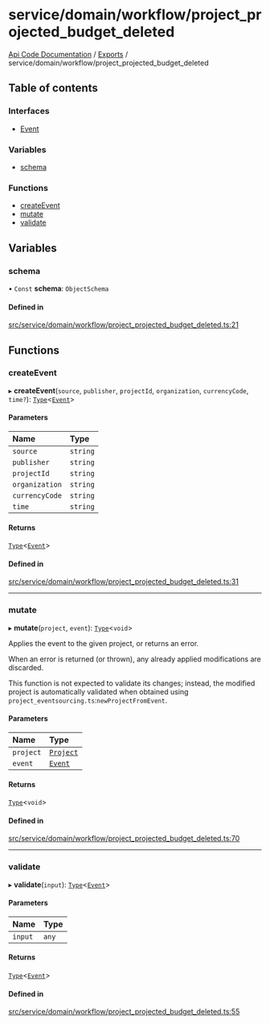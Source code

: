 # service/domain/workflow/project\_projected\_budget\_deleted
 
[Api Code Documentation](../README.md) / [Exports](../modules.md) / service/domain/workflow/project\_projected\_budget\_deleted

## Table of contents

### Interfaces

- [Event](../interfaces/service_domain_workflow_project_projected_budget_deleted.Event.md)

### Variables

- [schema](service_domain_workflow_project_projected_budget_deleted.md#schema)

### Functions

- [createEvent](service_domain_workflow_project_projected_budget_deleted.md#createevent)
- [mutate](service_domain_workflow_project_projected_budget_deleted.md#mutate)
- [validate](service_domain_workflow_project_projected_budget_deleted.md#validate)

## Variables

### schema

• `Const` **schema**: `ObjectSchema`

#### Defined in

[src/service/domain/workflow/project_projected_budget_deleted.ts:21](https://github.com/openkfw/TruBudget/blob/f6ee764/api/src/service/domain/workflow/project_projected_budget_deleted.ts#L21)

## Functions

### createEvent

▸ **createEvent**(`source`, `publisher`, `projectId`, `organization`, `currencyCode`, `time?`): [`Type`](result.md#type)<[`Event`](../interfaces/service_domain_workflow_project_projected_budget_deleted.Event.md)\>

#### Parameters

| Name | Type |
| :------ | :------ |
| `source` | `string` |
| `publisher` | `string` |
| `projectId` | `string` |
| `organization` | `string` |
| `currencyCode` | `string` |
| `time` | `string` |

#### Returns

[`Type`](result.md#type)<[`Event`](../interfaces/service_domain_workflow_project_projected_budget_deleted.Event.md)\>

#### Defined in

[src/service/domain/workflow/project_projected_budget_deleted.ts:31](https://github.com/openkfw/TruBudget/blob/f6ee764/api/src/service/domain/workflow/project_projected_budget_deleted.ts#L31)

___

### mutate

▸ **mutate**(`project`, `event`): [`Type`](result.md#type)<`void`\>

Applies the event to the given project, or returns an error.

When an error is returned (or thrown), any already applied modifications are
discarded.

This function is not expected to validate its changes; instead, the modified project
is automatically validated when obtained using
`project_eventsourcing.ts`:`newProjectFromEvent`.

#### Parameters

| Name | Type |
| :------ | :------ |
| `project` | [`Project`](../interfaces/service_domain_workflow_project.Project.md) |
| `event` | [`Event`](../interfaces/service_domain_workflow_project_projected_budget_deleted.Event.md) |

#### Returns

[`Type`](result.md#type)<`void`\>

#### Defined in

[src/service/domain/workflow/project_projected_budget_deleted.ts:70](https://github.com/openkfw/TruBudget/blob/f6ee764/api/src/service/domain/workflow/project_projected_budget_deleted.ts#L70)

___

### validate

▸ **validate**(`input`): [`Type`](result.md#type)<[`Event`](../interfaces/service_domain_workflow_project_projected_budget_deleted.Event.md)\>

#### Parameters

| Name | Type |
| :------ | :------ |
| `input` | `any` |

#### Returns

[`Type`](result.md#type)<[`Event`](../interfaces/service_domain_workflow_project_projected_budget_deleted.Event.md)\>

#### Defined in

[src/service/domain/workflow/project_projected_budget_deleted.ts:55](https://github.com/openkfw/TruBudget/blob/f6ee764/api/src/service/domain/workflow/project_projected_budget_deleted.ts#L55)
